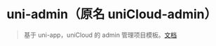 # uni-admin（原名 uniCloud-admin）

> 基于 uni-app，uniCloud 的 admin 管理项目模板。[文档](https://uniapp.dcloud.io/uniCloud/admin)
